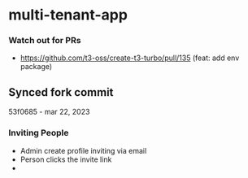 # multi-tenant-app

### Watch out for PRs

- https://github.com/t3-oss/create-t3-turbo/pull/135 (feat: add env package)

## Synced fork commit

53f0685 - mar 22, 2023

### Inviting People

- Admin create profile inviting via email
- Person clicks the invite link
-
